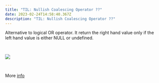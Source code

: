 ```yaml
---
title: "TIL: Nullish Coalescing Operator ??"
date: 2023-02-24T14:58:40.367Z
description: "TIL: Nullish Coalescing Operator ??"
---
```

A﻿lternative to logical OR operator. It return the right hand value only if the left hand value is either NULL or undefined.

<br />

![](/img/screenshot-2023-02-24-at-16.10.22.png)

<br />

More [info](https://dev.to/hereisnaman/logical-or-vs-nullish-coalescing-operator-in-javascript-3851)